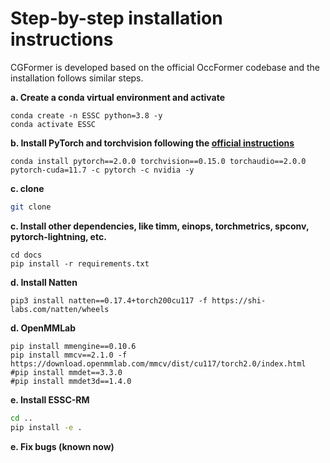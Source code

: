 # Step-by-step installation instructions

CGFormer is developed based on the official OccFormer codebase and the installation follows similar steps.

**a. Create a conda virtual environment and activate**
```shell
conda create -n ESSC python=3.8 -y
conda activate ESSC
```

**b. Install PyTorch and torchvision following the [official instructions](https://pytorch.org/get-started/previous-versions/)**

```shell
conda install pytorch==2.0.0 torchvision==0.15.0 torchaudio==2.0.0 pytorch-cuda=11.7 -c pytorch -c nvidia -y
```

**c. clone**
```bash
git clone
```
**c. Install other dependencies, like timm, einops, torchmetrics, spconv, pytorch-lightning, etc.**

```shell
cd docs
pip install -r requirements.txt
```

**d. Install Natten**
```shell
pip3 install natten==0.17.4+torch200cu117 -f https://shi-labs.com/natten/wheels
```

**d. OpenMMLab**
```shell
pip install mmengine==0.10.6
pip install mmcv==2.1.0 -f https://download.openmmlab.com/mmcv/dist/cu117/torch2.0/index.html
#pip install mmdet==3.3.0
#pip install mmdet3d==1.4.0
```

**e. Install ESSC-RM**
```bash
cd ..
pip install -e .
```

**e. Fix bugs (known now)**

